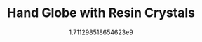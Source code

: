 ---
title: "Hand Globe with Resin Crystals"
date: 1711298518.654623
image: "img/handglobe1.jpeg"
description: "Glow in the Dark Bones inside"
---